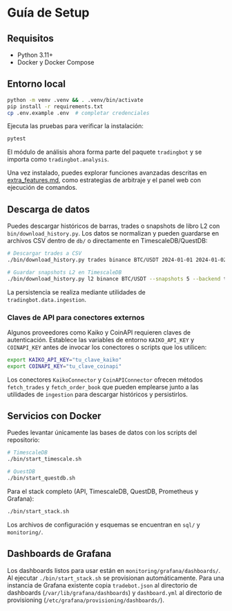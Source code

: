 # Guía de Setup

## Requisitos
- Python 3.11+
- Docker y Docker Compose

## Entorno local
```bash
python -m venv .venv && . .venv/bin/activate
pip install -r requirements.txt
cp .env.example .env  # completar credenciales
```

Ejecuta las pruebas para verificar la instalación:
```bash
pytest
```
El módulo de análisis ahora forma parte del paquete `tradingbot` y se importa como `tradingbot.analysis`.

Una vez instalado, puedes explorar funciones avanzadas descritas en
[extra_features.md](extra_features.md), como estrategias de arbitraje y
el panel web con ejecución de comandos.

## Descarga de datos
Puedes descargar históricos de barras, trades o snapshots de libro L2 con
`bin/download_history.py`.  Los datos se normalizan y pueden guardarse en
archivos CSV dentro de `db/` o directamente en TimescaleDB/QuestDB:

```bash
# Descargar trades a CSV
./bin/download_history.py trades binance BTC/USDT 2024-01-01 2024-01-02 --backend csv

# Guardar snapshots L2 en TimescaleDB
./bin/download_history.py l2 binance BTC/USDT --snapshots 5 --backend timescale
```

La persistencia se realiza mediante utilidades de `tradingbot.data.ingestion`.

### Claves de API para conectores externos

Algunos proveedores como Kaiko y CoinAPI requieren claves de autenticación.
Establece las variables de entorno `KAIKO_API_KEY` y `COINAPI_KEY` antes de
invocar los conectores o scripts que los utilicen:

```bash
export KAIKO_API_KEY="tu_clave_kaiko"
export COINAPI_KEY="tu_clave_coinapi"
```

Los conectores `KaikoConnector` y `CoinAPIConnector` ofrecen métodos
``fetch_trades`` y ``fetch_order_book`` que pueden emplearse junto a las
utilidades de `ingestion` para descargar históricos y persistirlos.

## Servicios con Docker
Puedes levantar únicamente las bases de datos con los scripts del
repositorio:

```bash
# TimescaleDB
./bin/start_timescale.sh

# QuestDB
./bin/start_questdb.sh
```

Para el stack completo (API, TimescaleDB, QuestDB, Prometheus y Grafana):

```bash
./bin/start_stack.sh
```

Los archivos de configuración y esquemas se encuentran en `sql/` y
`monitoring/`.

## Dashboards de Grafana
Los dashboards listos para usar están en `monitoring/grafana/dashboards/`.
Al ejecutar `./bin/start_stack.sh` se provisionan automáticamente.
Para una instancia de Grafana existente copia `tradebot.json` al
directorio de dashboards (`/var/lib/grafana/dashboards`) y `dashboard.yml`
al directorio de provisioning (`/etc/grafana/provisioning/dashboards/`).
